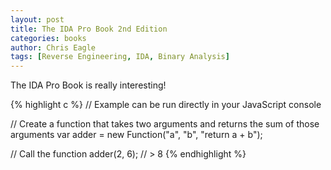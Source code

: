 ```yaml
---
layout: post
title: The IDA Pro Book 2nd Edition
categories: books
author: Chris Eagle
tags: [Reverse Engineering, IDA, Binary Analysis]
---
```


The IDA Pro Book is really interesting!

{% highlight c %}
// Example can be run directly in your JavaScript console

// Create a function that takes two arguments and returns the sum of those arguments
var adder = new Function("a", "b", "return a + b");

// Call the function
adder(2, 6);
// > 8
{% endhighlight %}